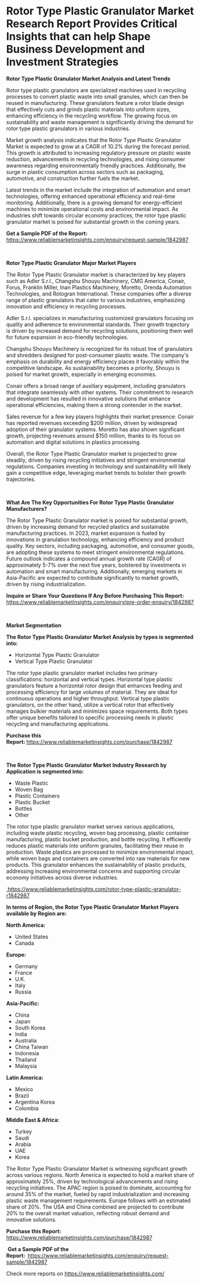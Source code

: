 <p><h1>Rotor Type Plastic Granulator Market Research Report Provides Critical Insights that can help Shape Business Development and Investment Strategies</h1></p><p><strong>Rotor Type Plastic Granulator Market Analysis and Latest Trends</strong></p>
<p><p>Rotor type plastic granulators are specialized machines used in recycling processes to convert plastic waste into small granules, which can then be reused in manufacturing. These granulators feature a rotor blade design that effectively cuts and grinds plastic materials into uniform sizes, enhancing efficiency in the recycling workflow. The growing focus on sustainability and waste management is significantly driving the demand for rotor type plastic granulators in various industries.</p><p>Market growth analysis indicates that the Rotor Type Plastic Granulator Market is expected to grow at a CAGR of 10.2% during the forecast period. This growth is attributed to increasing regulatory pressure on plastic waste reduction, advancements in recycling technologies, and rising consumer awareness regarding environmentally friendly practices. Additionally, the surge in plastic consumption across sectors such as packaging, automotive, and construction further fuels the market. </p><p>Latest trends in the market include the integration of automation and smart technologies, offering enhanced operational efficiency and real-time monitoring. Additionally, there is a growing demand for energy-efficient machines to minimize operational costs and environmental impact. As industries shift towards circular economy practices, the rotor type plastic granulator market is poised for substantial growth in the coming years.</p></p>
<p><strong>Get a Sample PDF of the Report:&nbsp;</strong> <a href="https://www.reliablemarketinsights.com/enquiry/request-sample/1842987?utm_campaign=2004&utm_medium=2&utm_source=Github&utm_content=ia&utm_term=01012025&utm_id=rotor-type-plastic-granulator">https://www.reliablemarketinsights.com/enquiry/request-sample/1842987</a></p>
<p>&nbsp;</p>
<p><strong>Rotor Type Plastic Granulator Major Market Players</strong></p>
<p><p>The Rotor Type Plastic Granulator market is characterized by key players such as Adler S.r.l., Changshu Shouyu Machinery, CMG America, Conair, Forus, Franklin Miller, Inan Plastics Machinery, Moretto, Orenda Automation Technologies, and Rotogran International. These companies offer a diverse range of plastic granulators that cater to various industries, emphasizing innovation and efficiency in recycling processes.</p><p>Adler S.r.l. specializes in manufacturing customized granulators focusing on quality and adherence to environmental standards. Their growth trajectory is driven by increased demand for recycling solutions, positioning them well for future expansion in eco-friendly technologies.</p><p>Changshu Shouyu Machinery is recognized for its robust line of granulators and shredders designed for post-consumer plastic waste. The company's emphasis on durability and energy efficiency places it favorably within the competitive landscape. As sustainability becomes a priority, Shouyu is poised for market growth, especially in emerging economies.</p><p>Conair offers a broad range of auxiliary equipment, including granulators that integrate seamlessly with other systems. Their commitment to research and development has resulted in innovative solutions that enhance operational efficiencies, making them a strong contender in the market.</p><p>Sales revenue for a few key players highlights their market presence: Conair has reported revenues exceeding $200 million, driven by widespread adoption of their granulator systems. Moretto has also shown significant growth, projecting revenues around $150 million, thanks to its focus on automation and digital solutions in plastics processing.</p><p>Overall, the Rotor Type Plastic Granulator market is projected to grow steadily, driven by rising recycling initiatives and stringent environmental regulations. Companies investing in technology and sustainability will likely gain a competitive edge, leveraging market trends to bolster their growth trajectories.</p></p>
<p>&nbsp;</p>
<p><strong>What Are The Key Opportunities For Rotor Type Plastic Granulator Manufacturers?</strong></p>
<p><p>The Rotor Type Plastic Granulator market is poised for substantial growth, driven by increasing demand for recycled plastics and sustainable manufacturing practices. In 2023, market expansion is fueled by innovations in granulation technology, enhancing efficiency and product quality. Key sectors, including packaging, automotive, and consumer goods, are adopting these systems to meet stringent environmental regulations. Future outlook indicates a compound annual growth rate (CAGR) of approximately 5-7% over the next five years, bolstered by investments in automation and smart manufacturing. Additionally, emerging markets in Asia-Pacific are expected to contribute significantly to market growth, driven by rising industrialization.</p></p>
<p><strong>Inquire or Share Your Questions If Any Before Purchasing This Report:</strong> <a href="https://www.reliablemarketinsights.com/enquiry/pre-order-enquiry/1842987?utm_campaign=2004&utm_medium=2&utm_source=Github&utm_content=ia&utm_term=01012025&utm_id=rotor-type-plastic-granulator">https://www.reliablemarketinsights.com/enquiry/pre-order-enquiry/1842987</a></p>
<p>&nbsp;</p>
<p><strong>Market Segmentation</strong></p>
<p><strong>The Rotor Type Plastic Granulator Market Analysis by types is segmented into:</strong></p>
<p><ul><li>Horizontal Type Plastic Granulator</li><li>Vertical Type Plastic Granulator</li></ul></p>
<p><p>The rotor type plastic granulator market includes two primary classifications: horizontal and vertical types. Horizontal type plastic granulators feature a horizontal rotor design that enhances feeding and processing efficiency for large volumes of material. They are ideal for continuous operations and higher throughput. Vertical type plastic granulators, on the other hand, utilize a vertical rotor that effectively manages bulkier materials and minimizes space requirements. Both types offer unique benefits tailored to specific processing needs in plastic recycling and manufacturing applications.</p></p>
<p><strong>Purchase this Report:&nbsp;</strong><a href="https://www.reliablemarketinsights.com/purchase/1842987?utm_campaign=2004&utm_medium=2&utm_source=Github&utm_content=ia&utm_term=01012025&utm_id=rotor-type-plastic-granulator">https://www.reliablemarketinsights.com/purchase/1842987</a></p>
<p>&nbsp;</p>
<p><strong>The Rotor Type Plastic Granulator Market Industry Research by Application is segmented into:</strong></p>
<p><ul><li>Waste Plastic</li><li>Woven Bag</li><li>Plastic Containers</li><li>Plastic Bucket</li><li>Bottles</li><li>Other</li></ul></p>
<p><p>The rotor type plastic granulator market serves various applications, including waste plastic recycling, woven bag processing, plastic container manufacturing, plastic bucket production, and bottle recycling. It efficiently reduces plastic materials into uniform granules, facilitating their reuse in production. Waste plastics are processed to minimize environmental impact, while woven bags and containers are converted into raw materials for new products. This granulator enhances the sustainability of plastic products, addressing increasing environmental concerns and supporting circular economy initiatives across diverse industries.</p></p>
<p><a href="https://www.reliablemarketinsights.com/rotor-type-plastic-granulator-r1842987?utm_campaign=2004&utm_medium=2&utm_source=Github&utm_content=ia&utm_term=01012025&utm_id=rotor-type-plastic-granulator">&nbsp;https://www.reliablemarketinsights.com/rotor-type-plastic-granulator-r1842987</a></p>
<p><strong>In terms of Region, the Rotor Type Plastic Granulator Market Players available by Region are:</strong></p>
<p>
    <p> <strong> North America: </strong>
        <ul>
            <li>United States</li>
            <li>Canada</li>
        </ul>
        </p> 
    <p> <strong> Europe: </strong>
        <ul>
            <li>Germany</li>
            <li>France</li>
            <li>U.K.</li>
            <li>Italy</li>
            <li>Russia</li>
        </ul>
        </p> 
    <p> <strong> Asia-Pacific: </strong>
        <ul>
            <li>China</li>
            <li>Japan</li>
            <li>South Korea</li>
            <li>India</li>
            <li>Australia</li>
            <li>China Taiwan</li>
            <li>Indonesia</li>
            <li>Thailand</li>
            <li>Malaysia</li>
        </ul>
        </p> 
    <p> <strong> Latin America: </strong>
        <ul>
            <li>Mexico</li>
            <li>Brazil</li>
            <li>Argentina Korea</li>
            <li>Colombia</li>
        </ul>
        </p> 
    <p> <strong> Middle East & Africa: </strong>
        <ul>
            <li>Turkey</li>
            <li>Saudi</li>
            <li>Arabia</li>
            <li>UAE</li>
            <li>Korea</li>
        </ul>
    </p>
    </p>
<p><p>The Rotor Type Plastic Granulator Market is witnessing significant growth across various regions. North America is expected to hold a market share of approximately 25%, driven by technological advancements and rising recycling initiatives. The APAC region is poised to dominate, accounting for around 35% of the market, fueled by rapid industrialization and increasing plastic waste management requirements. Europe follows with an estimated share of 20%. The USA and China combined are projected to contribute 20% to the overall market valuation, reflecting robust demand and innovative solutions.</p></p>
<p><strong>Purchase this Report: </strong><a href="https://www.reliablemarketinsights.com/purchase/1842987?utm_campaign=2004&utm_medium=2&utm_source=Github&utm_content=ia&utm_term=01012025&utm_id=rotor-type-plastic-granulator">https://www.reliablemarketinsights.com/purchase/1842987</a></p>
<p>&nbsp;<strong>Get a Sample PDF of the Report:&nbsp;&nbsp;</strong><a href="https://www.reliablemarketinsights.com/enquiry/request-sample/1842987?utm_campaign=2004&utm_medium=2&utm_source=Github&utm_content=ia&utm_term=01012025&utm_id=rotor-type-plastic-granulator">https://www.reliablemarketinsights.com/enquiry/request-sample/1842987</a></p>
<p><strong></strong></p>
<p>Check more reports on <a href="https://www.reliablemarketinsights.com/?utm_campaign=2004&utm_medium=2&utm_source=Github&utm_content=ia&utm_term=01012025&utm_id=rotor-type-plastic-granulator">https://www.reliablemarketinsights.com/</a></p>